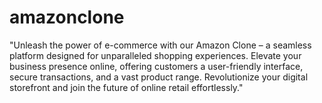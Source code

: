 # amazonclone
"Unleash the power of e-commerce with our Amazon Clone – a seamless platform designed for unparalleled shopping experiences. Elevate your business presence online, offering customers a user-friendly interface, secure transactions, and a vast product range. Revolutionize your digital storefront and join the future of online retail effortlessly."

